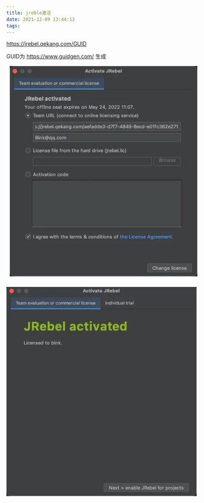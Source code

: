 ```yaml
---
title: jreble激活
date: 2021-12-09 13:44:13
tags:
---
```


https://jrebel.qekang.com/GUID

GUID为 https://www.guidgen.com/ 生成

![img](https://raw.githubusercontent.com/waper97/picture/main/111111.jpg)



![img](https://raw.githubusercontent.com/waper97/picture/main/222.jpg)

